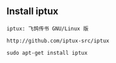 ## Install iptux

```
iptux: 飞鸽传书 GNU/Linux 版

http://github.com/iptux-src/iptux

sudo apt-get install iptux

```


